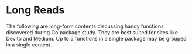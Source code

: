 # Long Reads

The following are long-form contents discussing handy functions discovered during Go package study. They are best suited for sites like Dev.to and Medium. Up to 5 functions in a single package may be grouped in a single content.
